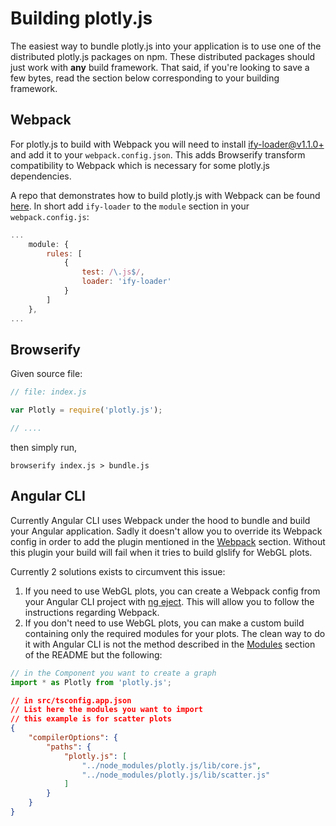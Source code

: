 # Building plotly.js

The easiest way to bundle plotly.js into your application is to use one of the distributed plotly.js packages on npm. These distributed packages should just work with **any** build framework. That said, if you're looking to save a few bytes, read the section below corresponding to your building framework.

## Webpack

For plotly.js to build with Webpack you will need to install [ify-loader@v1.1.0+](https://github.com/hughsk/ify-loader) and add it to your `webpack.config.json`. This adds Browserify transform compatibility to Webpack which is necessary for some plotly.js dependencies.

A repo that demonstrates how to build plotly.js with Webpack can be found [here](https://github.com/plotly/plotly-webpack). In short add `ify-loader` to the `module` section in your `webpack.config.js`:

```js
...
    module: {
        rules: [
            {
                test: /\.js$/,
                loader: 'ify-loader'
            }
        ]
    },
...
```

## Browserify

Given source file:

```js
// file: index.js

var Plotly = require('plotly.js');

// ....
```

then simply run,


```
browserify index.js > bundle.js
```

## Angular CLI

Currently Angular CLI uses Webpack under the hood to bundle and build your Angular application.
Sadly it doesn't allow you to override its Webpack config in order to add the plugin mentioned in the [Webpack](#webpack) section.
Without this plugin your build will fail when it tries to build glslify for WebGL plots.

Currently 2 solutions exists to circumvent this issue:

1) If you need to use WebGL plots, you can create a Webpack config from your Angular CLI project with [ng eject](https://github.com/angular/angular-cli/wiki/eject). This will allow you to follow the instructions regarding Webpack.
2) If you don't need to use WebGL plots, you can make a custom build containing only the required modules for your plots. The clean way to do it with Angular CLI is not the method described in the [Modules](https://github.com/plotly/plotly.js/blob/master/README.md#modules) section of the README but the following:

```typescript
// in the Component you want to create a graph
import * as Plotly from 'plotly.js';
```

```json
// in src/tsconfig.app.json
// List here the modules you want to import
// this example is for scatter plots
{
    "compilerOptions": {
        "paths": {
            "plotly.js": [
                "../node_modules/plotly.js/lib/core.js",
                "../node_modules/plotly.js/lib/scatter.js"
            ]
        }
    }
}
```
